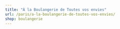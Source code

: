 ```yaml
---
title: "À la Boulangerie de Toutes vos envies"
url: /paris/a-la-boulangerie-de-toutes-vos-envies/
shop: boulangerie
---
```

